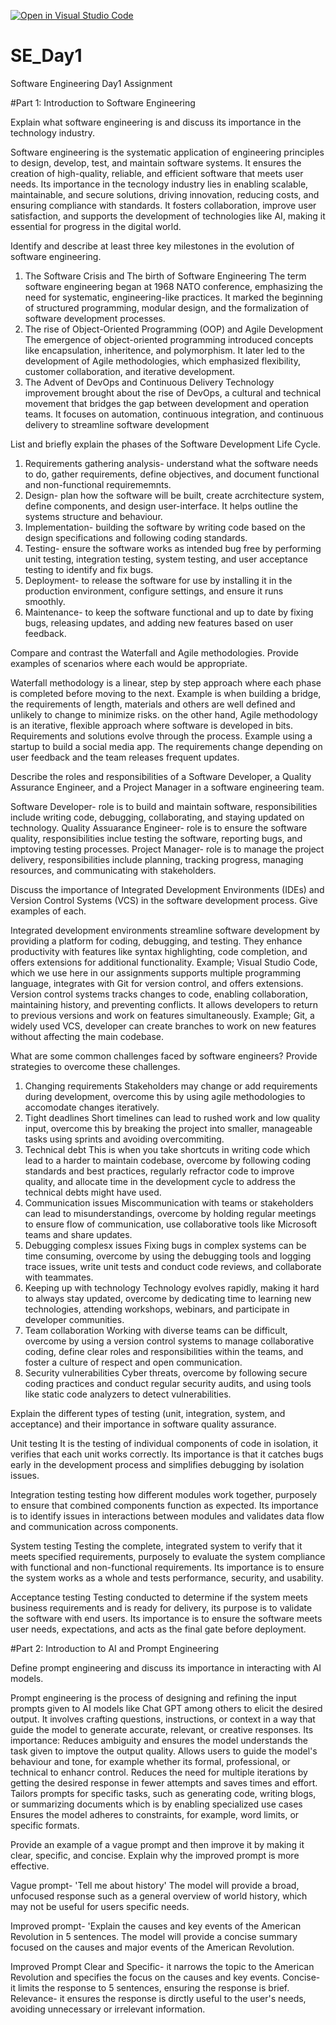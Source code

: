 [![Open in Visual Studio Code](https://classroom.github.com/assets/open-in-vscode-2e0aaae1b6195c2367325f4f02e2d04e9abb55f0b24a779b69b11b9e10269abc.svg)](https://classroom.github.com/online_ide?assignment_repo_id=18343925&assignment_repo_type=AssignmentRepo)
# SE_Day1
Software Engineering Day1 Assignment

#Part 1: Introduction to Software Engineering

Explain what software engineering is and discuss its importance in the technology industry.

Software engineering is the systematic application of engineering principles to design, develop, test, and maintain software systems. It ensures the creation of high-quality, reliable, and efficient software that meets user needs. Its importance in the tecnology industry lies in enabling scalable, maintainable, and secure solutions, driving innovation, reducing costs, and ensuring compliance with standards. It fosters collaboration, improve user satisfaction, and supports the development of technologies like AI, making it essential for progress in the digital world. 

Identify and describe at least three key milestones in the evolution of software engineering.

1. The Software Crisis and The birth of Software Engineering
   The term software engineering began at 1968 NATO conference, emphasizing the need for systematic, engineering-like practices. It marked the beginning of structured programming, modular design, and the formalization of software development processes.
2. The rise of Object-Oriented Programming (OOP) and Agile Development
   The emergence of object-oriented programming introduced concepts like encapsulation, inheritence, and polymorphism. It later led to the development of Agile methodologies, which emphasized flexibility, customer collaboration, and iterative development.
3. The Advent of DevOps and Continuous Delivery
   Technology improvement brought about the rise of DevOps, a cultural and technical movement that bridges the gap between development and operation teams. It focuses on automation, continuous integration, and continuous delivery to streamline software development

List and briefly explain the phases of the Software Development Life Cycle.

1. Requirements gathering analysis- understand what the software needs to do, gather requirements, define objectives, and document functional and non-functional requirememnts.
2. Design- plan how the software will be built, create acrchitecture system, define components, and design user-interface. It helps outline the systems structure and behaviour.
3. Implementation- building the software by writing code based on the design specifications and following coding standards.
4. Testing- ensure the software works as intended bug free by performing unit testing, integration testing, system testing, and user acceptance testing to identify and fix bugs.
5. Deployment- to release the software for use by installing it in the production environment, configure settings, and ensure it runs smoothly.
6. Maintenance- to keep the software functional and up to date by fixing bugs, releasing updates, and adding new features based on user feedback.
   

Compare and contrast the Waterfall and Agile methodologies. Provide examples of scenarios where each would be appropriate.

Waterfall methodology is a linear, step by step approach where each phase is completed before moving to the next. Example is when building a bridge, the requirements of length, materials and others are well defined and unlikely to change to minimize risks.
on the other hand,
Agile methodology is an iterative, flexible approach where software is developed in bits. Requirements and solutions evolve through the process. Example using a startup to build a social media app. The requirements change depending on user feedback and the team releases frequent updates. 

Describe the roles and responsibilities of a Software Developer, a Quality Assurance Engineer, and a Project Manager in a software engineering team.

Software Developer- role is to build and maintain software, responsibilities include writing code, debugging, collaborating, and staying updated on technology.
Quality Assuarance Engineer- role is to ensure the software quality, responsibilities inclue testing the software, reporting bugs, and imptoving testing processes.
Project Manager- role is to manage the project delivery, responsibilities include planning, tracking progress, managing resources, and communicating with stakeholders.

Discuss the importance of Integrated Development Environments (IDEs) and Version Control Systems (VCS) in the software development process. Give examples of each.

Integrated development environments streamline software development by providing a platform for coding, debugging, and testing. They enhance productivity with features like syntax highlighting, code completion, and offers extensions for additional functionality. Example; Visual Studio Code, which we use here in our assignments supports multiple programming language, integrates with Git for version control, and offers extensions.
Version control systems tracks changes to code, enabling collaboration, maintaining history, and preventing conflicts. It allows developers to return to previous versions and work on features simultaneously. Example; Git, a widely used VCS, developer can create branches to work on new features without affecting the main codebase.

What are some common challenges faced by software engineers? Provide strategies to overcome these challenges.

1. Changing requirements
   Stakeholders may change or add requirements during development, overcome this by using agile methodologies to accomodate changes iteratively.
2. Tight deadlines
   Short timelines can lead to rushed work and low quality input, overcome this by breaking the project into smaller, manageable tasks using sprints and avoiding overcommiting.
3. Technical debt
   This is when you take shortcuts in writing code which lead to a harder to maintain codebase, overcome by following coding standards and best practices, regularly refractor code to improve quality, and allocate time in the development cycle to address the technical debts might have used.
4. Communication issues
   Miscommunication with teams or stakeholders can lead to misunderstandings, overcome by holding regular meetings to ensure flow of communication, use collaborative tools like Microsoft teams and share updates.
5. Debugging complesx issues
   Fixing bugs in complex systems can be time consuming, overcome by using the debugging tools and logging trace issues, write unit tests and conduct code reviews, and collaborate with teammates.
6. Keeping up with technology
   Technology evolves rapidly, making it hard to always stay updated, overcome by dedicating time to learning new technologies, attending workshops, webinars, and participate in developer communities.
7. Team collaboration
   Working with diverse teams can be difficult, overcome by using a version control systems to manage collaborative coding, define clear roles and responsibilities within the teams, and foster a culture of respect and open communication.
8. Security vulnerabilities
   Cyber threats, overcome by following secure coding practices and conduct regular security audits, and using tools like static code analyzers to detect vulnerabilities.

Explain the different types of testing (unit, integration, system, and acceptance) and their importance in software quality assurance.

Unit testing
It is the testing of individual components of code in isolation, it verifies that each unit works correctly. Its importance is that it catches bugs early in the development process and simplifies debugging by isolation issues.

Integration testing
testing how different modules work together, purposely to ensure that combined components function as expected. Its importance is to identify issues in interactions between modules and validates data flow and communication across components.

System testing
Testing the complete, integrated system to verify that it meets specified requirements, purposely to evaluate the system compliance with functional and non-functional requirements. Its importance is to ensure the system works as a whole and tests performance, security, and usability.

Acceptance testing
Testing conducted to determine if the system meets business requirements and is ready for delivery, its purpose is to validate the software with end users. Its importance is to ensure the software meets user needs, expectations, and acts as the final gate before deployment. 

#Part 2: Introduction to AI and Prompt Engineering


Define prompt engineering and discuss its importance in interacting with AI models.

Prompt engineering is the process of designing and refining the input prompts given to AI models like Chat GPT among others to elicit the desired output. It involves crafting questions, instructions, or context in a way that guide the model to generate accurate, relevant, or creative responses. 
Its importance:
  Reduces ambiguity and ensures the model understands the task given to imptove the output quality.
  Allows users to guide the model's behaviour and tone, for example whether its formal, professional, or technical to enhancr control.
  Reduces the need for multiple iterations by getting the desired response in fewer attempts and saves times and effort.
  Tailors prompts for specific tasks, such as generating code, writing blogs, or summarizing documents which is by enabling specialized use cases
  Ensures the model adheres to constraints, for example, word limits, or specific formats.
  

Provide an example of a vague prompt and then improve it by making it clear, specific, and concise. Explain why the improved prompt is more effective.

Vague prompt- 'Tell me about history'
  The model will provide a broad, unfocused response such as a general overview of world history, which may not be useful for users specific needs.

Improved prompt- 'Explain the causes and key events of the American Revolution in 5 sentences.
  The model will provide a concise summary focused on the causes and major events of the American Revolution.

Improved Prompt
Clear and Specific- it narrows the topic to the American Revolution and specifies the focus on the causes and key events.
Concise- it limits the response to 5 sentences, ensuring the response is brief.
Relevance- it ensures the response is dirctly useful to the user's needs, avoiding unnecessary or irrelevant information. 
